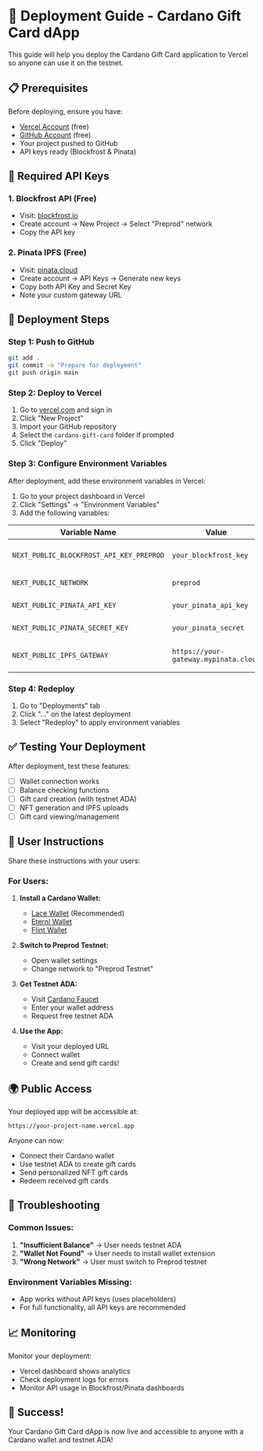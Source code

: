 # 🚀 Deployment Guide - Cardano Gift Card dApp

This guide will help you deploy the Cardano Gift Card application to Vercel so anyone can use it on the testnet.

## 📋 Prerequisites

Before deploying, ensure you have:
- [Vercel Account](https://vercel.com) (free)
- [GitHub Account](https://github.com) (free)
- Your project pushed to GitHub
- API keys ready (Blockfrost & Pinata)

## 🔑 Required API Keys

### 1. Blockfrost API (Free)
- Visit: [blockfrost.io](https://blockfrost.io/)
- Create account → New Project → Select "Preprod" network
- Copy the API key

### 2. Pinata IPFS (Free)
- Visit: [pinata.cloud](https://pinata.cloud/)
- Create account → API Keys → Generate new keys
- Copy both API Key and Secret Key
- Note your custom gateway URL

## 🚀 Deployment Steps

### Step 1: Push to GitHub
```bash
git add .
git commit -m "Prepare for deployment"
git push origin main
```

### Step 2: Deploy to Vercel
1. Go to [vercel.com](https://vercel.com) and sign in
2. Click "New Project"
3. Import your GitHub repository
4. Select the `cardano-gift-card` folder if prompted
5. Click "Deploy"

### Step 3: Configure Environment Variables
After deployment, add these environment variables in Vercel:

1. Go to your project dashboard in Vercel
2. Click "Settings" → "Environment Variables"
3. Add the following variables:

| Variable Name | Value | Description |
|---------------|-------|-------------|
| `NEXT_PUBLIC_BLOCKFROST_API_KEY_PREPROD` | `your_blockfrost_key` | For blockchain queries |
| `NEXT_PUBLIC_NETWORK` | `preprod` | Testnet network |
| `NEXT_PUBLIC_PINATA_API_KEY` | `your_pinata_api_key` | For IPFS uploads |
| `NEXT_PUBLIC_PINATA_SECRET_KEY` | `your_pinata_secret` | For IPFS uploads |
| `NEXT_PUBLIC_IPFS_GATEWAY` | `https://your-gateway.mypinata.cloud` | Custom IPFS gateway |

### Step 4: Redeploy
1. Go to "Deployments" tab
2. Click "..." on the latest deployment
3. Select "Redeploy" to apply environment variables

## ✅ Testing Your Deployment

After deployment, test these features:
- [ ] Wallet connection works
- [ ] Balance checking functions
- [ ] Gift card creation (with testnet ADA)
- [ ] NFT generation and IPFS uploads
- [ ] Gift card viewing/management

## 📱 User Instructions

Share these instructions with your users:

### For Users:
1. **Install a Cardano Wallet:**
   - [Lace Wallet](https://www.lace.io/) (Recommended)
   - [Eternl Wallet](https://eternl.io/)
   - [Flint Wallet](https://flint-wallet.com/)

2. **Switch to Preprod Testnet:**
   - Open wallet settings
   - Change network to "Preprod Testnet"

3. **Get Testnet ADA:**
   - Visit [Cardano Faucet](https://docs.cardano.org/cardano-testnet/tools/faucet/)
   - Enter your wallet address
   - Request free testnet ADA

4. **Use the App:**
   - Visit your deployed URL
   - Connect wallet
   - Create and send gift cards!

## 🌍 Public Access

Your deployed app will be accessible at:
```
https://your-project-name.vercel.app
```

Anyone can now:
- Connect their Cardano wallet
- Use testnet ADA to create gift cards
- Send personalized NFT gift cards
- Redeem received gift cards

## 🔧 Troubleshooting

### Common Issues:
1. **"Insufficient Balance"** → User needs testnet ADA
2. **"Wallet Not Found"** → User needs to install wallet extension
3. **"Wrong Network"** → User must switch to Preprod testnet

### Environment Variables Missing:
- App works without API keys (uses placeholders)
- For full functionality, all API keys are recommended

## 📈 Monitoring

Monitor your deployment:
- Vercel dashboard shows analytics
- Check deployment logs for errors
- Monitor API usage in Blockfrost/Pinata dashboards

## 🎉 Success!

Your Cardano Gift Card dApp is now live and accessible to anyone with a Cardano wallet and testnet ADA!